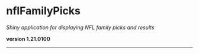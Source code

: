 # nflFamilyPicks

*Shiny application for displaying NFL family picks and results*

**version 1.21.0100**

----------
